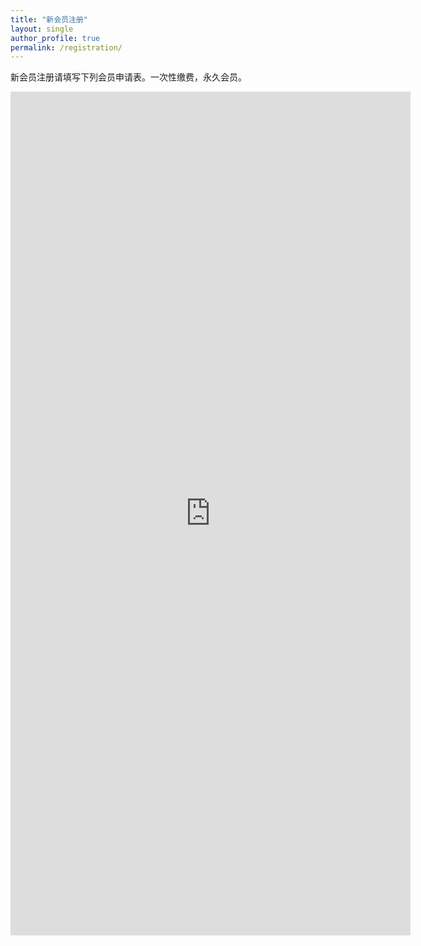 ```yaml
---
title: "新会员注册"
layout: single
author_profile: true
permalink: /registration/
---
```


新会员注册请填写下列会员申请表。一次性缴费，永久会员。

<iframe src="https://docs.google.com/forms/d/e/1FAIpQLSdWio41xWNk9K2F0t1qzwE2G6c76eiuHkVPYGcAw9adQDAirw/viewform?embedded=true" width="640" height="1350" frameborder="0" marginwidth="0" marginheight="0">Loading…</iframe>
